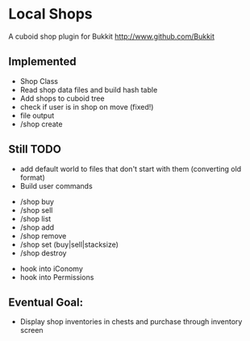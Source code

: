 Local Shops
======

A cuboid shop plugin for Bukkit
http://www.github.com/Bukkit

Implemented
-----------

* Shop Class
* Read shop data files and build hash table
* Add shops to cuboid tree
* check if user is in shop on move (fixed!)
* file output
* /shop create

Still TODO
-----------

* add default world to files that don't start with them (converting old format)
* Build user commands 
- /shop buy 
- /shop sell 
- /shop list
- /shop add
- /shop remove
- /shop set (buy|sell|stacksize)
- /shop destroy
* hook into iConomy
* hook into Permissions

Eventual Goal:
-----------
* Display shop inventories in chests and purchase through inventory screen